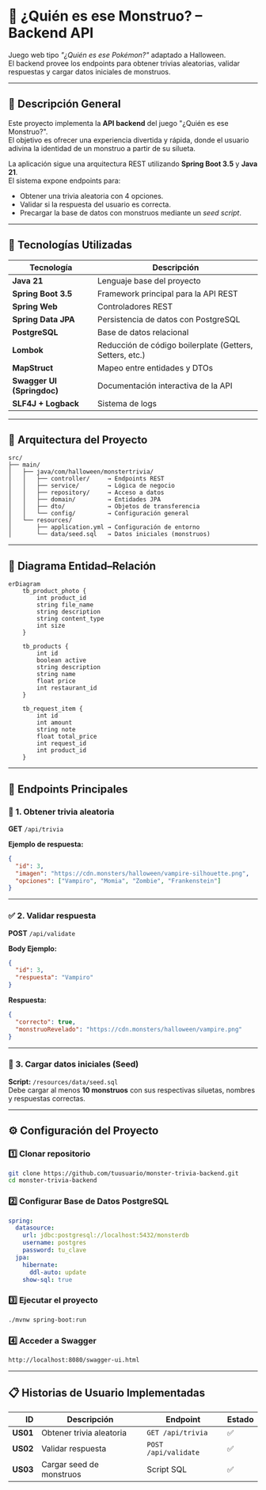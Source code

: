 # 🎃 ¿Quién es ese Monstruo? – Backend API

Juego web tipo *"¿Quién es ese Pokémon?"* adaptado a Halloween.  
El backend provee los endpoints para obtener trivias aleatorias, validar respuestas y cargar datos iniciales de monstruos.

---

## 🧠 Descripción General

Este proyecto implementa la **API backend** del juego "¿Quién es ese Monstruo?".  
El objetivo es ofrecer una experiencia divertida y rápida, donde el usuario adivina la identidad de un monstruo a partir de su silueta.

La aplicación sigue una arquitectura REST utilizando **Spring Boot 3.5** y **Java 21**.  
El sistema expone endpoints para:

- Obtener una trivia aleatoria con 4 opciones.
- Validar si la respuesta del usuario es correcta.
- Precargar la base de datos con monstruos mediante un *seed script*.

---

## 🧩 Tecnologías Utilizadas

| Tecnología | Descripción |
|-------------|-------------|
| **Java 21** | Lenguaje base del proyecto |
| **Spring Boot 3.5** | Framework principal para la API REST |
| **Spring Web** | Controladores REST |
| **Spring Data JPA** | Persistencia de datos con PostgreSQL |
| **PostgreSQL** | Base de datos relacional |
| **Lombok** | Reducción de código boilerplate (Getters, Setters, etc.) |
| **MapStruct** | Mapeo entre entidades y DTOs |
| **Swagger UI (Springdoc)** | Documentación interactiva de la API |
| **SLF4J + Logback** | Sistema de logs |

---

## 🧱 Arquitectura del Proyecto

```plaintext
src/
├── main/
│   ├── java/com/halloween/monstertrivia/
│   │   ├── controller/     → Endpoints REST
│   │   ├── service/        → Lógica de negocio
│   │   ├── repository/     → Acceso a datos
│   │   ├── domain/         → Entidades JPA
│   │   ├── dto/            → Objetos de transferencia
│   │   └── config/         → Configuración general
│   └── resources/
│       ├── application.yml → Configuración de entorno
│       └── data/seed.sql   → Datos iniciales (monstruos)
```

---

## 🧩 Diagrama Entidad–Relación

```mermaid
erDiagram
    tb_product_photo {
        int product_id
        string file_name
        string description
        string content_type
        int size
    }

    tb_products {
        int id
        boolean active
        string description
        string name
        float price
        int restaurant_id
    }

    tb_request_item {
        int id
        int amount
        string note
        float total_price
        int request_id
        int product_id
    }
```

---

## 🧛 Endpoints Principales

### 🎲 1. Obtener trivia aleatoria

**GET** `/api/trivia`

**Ejemplo de respuesta:**
```json
{
  "id": 3,
  "imagen": "https://cdn.monsters/halloween/vampire-silhouette.png",
  "opciones": ["Vampiro", "Momia", "Zombie", "Frankenstein"]
}
```

---

### ✅ 2. Validar respuesta

**POST** `/api/validate`

**Body Ejemplo:**
```json
{
  "id": 3,
  "respuesta": "Vampiro"
}
```

**Respuesta:**
```json
{
  "correcto": true,
  "monstruoRevelado": "https://cdn.monsters/halloween/vampire.png"
}
```

---

### 🧬 3. Cargar datos iniciales (Seed)

**Script:** `/resources/data/seed.sql`  
Debe cargar al menos **10 monstruos** con sus respectivas siluetas, nombres y respuestas correctas.

---

## ⚙️ Configuración del Proyecto

### 1️⃣ Clonar repositorio

```bash
git clone https://github.com/tuusuario/monster-trivia-backend.git
cd monster-trivia-backend
```

### 2️⃣ Configurar Base de Datos PostgreSQL

```yaml
spring:
  datasource:
    url: jdbc:postgresql://localhost:5432/monsterdb
    username: postgres
    password: tu_clave
  jpa:
    hibernate:
      ddl-auto: update
    show-sql: true
```

### 3️⃣ Ejecutar el proyecto

```bash
./mvnw spring-boot:run
```

### 4️⃣ Acceder a Swagger

```bash
http://localhost:8080/swagger-ui.html
```

---

## 📋 Historias de Usuario Implementadas

| ID       | Descripción              | Endpoint             | Estado |
|----------:|--------------------------|----------------------|--------|
| **US01**  | Obtener trivia aleatoria | `GET /api/trivia`    | ✅     |
| **US02**  | Validar respuesta        | `POST /api/validate` | ✅     |
| **US03**  | Cargar seed de monstruos | Script SQL           | ✅     |
